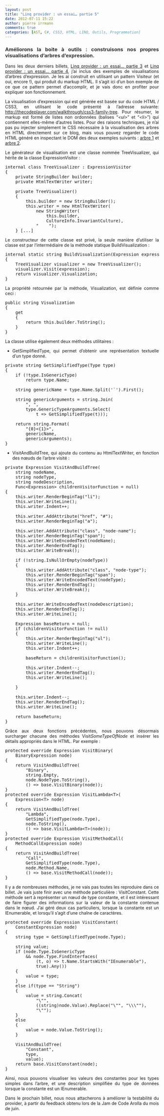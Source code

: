 ```yaml
---
layout: post
title: "Linq provider : un essai… partie 5"
date: 2012-07-11 15:22
author: pierre irrmann
comments: true
categories: [AST, C#, CSS3, HTML, LINQ, Outils, Programmation]
---
```

<h3 style="text-align: justify;"><span style="color: #333333;">Améliorons la boite à outils : construisons nos propres visualisations d’arbres d’expression.</span></h3>

<p style="text-align: justify;">Dans les deux derniers billets, <a href="http://www.arolla.fr/blog/2012/06/linq-provider-un-essai%E2%80%A6-partie-3/" target="_blank">Linq provider : un essai… partie 3</a> et <a href="http://www.arolla.fr/blog/2012/07/linq-provider-un-essai%E2%80%A6-partie-4/" target="_blank">Linq provider : un essai… partie 4</a>, j’ai inclus des exemples de visualisations d’arbres d’expression. Je les ai construit en utilisant un pattern Visiteur (et oui, encore !), qui produit du markup HTML. Il s’agit ici d’un bon exemple de ce que ce pattern permet d’accomplir, et je vais donc en profiter pour expliquer son fonctionnement.</p>

<p style="text-align: justify;">La visualisation d’expression qui est générée est basée sur du code HTML / CSS3, en utilisant le code présenté à l’adresse suivante: <a href="http://thecodeplayer.com/walkthrough/css3-family-tree" target="_blank">http://thecodeplayer.com/walkthrough/css3-family-tree</a>. Pour résumer, le markup est formé de listes non ordonnées (balises “<em>&lt;ul&gt;</em>” et “<em>&lt;li&gt;</em>”) qui contiennent elles-même d’autres listes. Pour des raisons techniques, je n’ai pas pu injecter simplement le CSS nécessaire à la visualisation des arbres en HTML directement sur ce blog, mais vous pouvez regarder le code HTML généré en inspectant le DOM des deux exemples suivants : <a href="http://www.pirrmann.net/wp-content/samples/linq-provider/sample-001.html" target="_blank">arbre 1</a> et <a href="http://www.pirrmann.net/wp-content/samples/linq-provider/sample-002.html" target="_blank">arbre 2</a>.</p>

<p style="text-align: justify;">Le générateur de visualisation est une classe nommée TreeVisualizer, qui hérite de la classe ExpressionVisitor :</p>

<pre>internal class TreeVisualizer : ExpressionVisitor
{
    private StringBuilder builder;
    private HtmlTextWriter writer;

    private TreeVisualizer()
    {
        this.builder = new StringBuilder();
        this.writer = new HtmlTextWriter(
            new StringWriter(
                this.builder,
                CultureInfo.InvariantCulture),
            "    ");
    } [...]</pre>

<p style="text-align: justify;">Le constructeur de cette classe est privé, la seule manière d’utiliser la classe est par l’intermédiaire de la méthode statique BuildVisualization :</p>

<pre>internal static string BuildVisualization(Expression expression)
{
    TreeVisualizer visualizer = new TreeVisualizer();
    visualizer.Visit(expression);
    return visualizer.Visualization;
}</pre>

<p style="text-align: justify;">La propriété retournée par la méthode, Visualization, est définie comme ceci :</p>

<pre>public string Visualization
{
    get
    {
        return this.builder.ToString();
    }
}</pre>

<p style="text-align: justify;">La classe utilise également deux méthodes utilitaires :</p>

<ul style="text-align: justify;">
    <li>GetSimplifiedType, qui permet d’obtenir une représentation textuelle d’un type donné.</li>
</ul>

<pre>private string GetSimplifiedType(Type type)
{
    if (!type.IsGenericType)
        return type.Name;

    string genericName = type.Name.Split('`').First();

    string genericArguments = string.Join(
        ", ",
        type.GenericTypeArguments.Select(
            t =&gt; GetSimplifiedType(t)));

    return string.Format(
        "{0}&lt;{1}&gt;",
        genericName,
        genericArguments);
}</pre>

<ul style="text-align: justify;">
    <li>VisitAndBuildTree, qui ajoute du contenu au HtmlTextWriter, en fonction des nœuds de l’arbre visité :</li>
</ul>

<pre>private Expression VisitAndBuildTree(
    string nodeName,
    string nodeType,
    string nodeDescription,
    Func&lt;Expression&gt; childrenVisitorFunction = null)
{
    this.writer.RenderBeginTag("li");
    this.writer.WriteLine();
    this.writer.Indent++;

    this.writer.AddAttribute("href", "#");
    this.writer.RenderBeginTag("a");

    this.writer.AddAttribute("class", "node-name");
    this.writer.RenderBeginTag("span");
    this.writer.WriteEncodedText(nodeName);
    this.writer.RenderEndTag();
    this.writer.WriteBreak();

    if (!string.IsNullOrEmpty(nodeType))
    {
        this.writer.AddAttribute("class", "node-type");
        this.writer.RenderBeginTag("span");
        this.writer.WriteEncodedText(nodeType);
        this.writer.RenderEndTag();
        this.writer.WriteBreak();
    }

    this.writer.WriteEncodedText(nodeDescription);
    this.writer.RenderEndTag();
    this.writer.WriteLine();

    Expression baseReturn = null;
    if (childrenVisitorFunction != null)
    {
        this.writer.RenderBeginTag("ul");
        this.writer.WriteLine();
        this.writer.Indent++;

        baseReturn = childrenVisitorFunction();

        this.writer.Indent--;
        this.writer.RenderEndTag();
        this.writer.WriteLine();

    }

    this.writer.Indent--;
    this.writer.RenderEndTag();
    this.writer.WriteLine();

    return baseReturn;
}</pre>

<p style="text-align: justify;">Grâce aux deux fonctions précédentes, nous pouvons désormais surcharger chacune des méthodes Visit<em>SomeTypeOfNode </em>et insérer les détails appropriés dans le HTML. Par exemple :</p>

<pre>protected override Expression VisitBinary(
    BinaryExpression node)
{
    return VisitAndBuildTree(
        "Binary",
        string.Empty,
        node.NodeType.ToString(),
        () =&gt; base.VisitBinary(node));
}
protected override Expression VisitLambda&lt;T&gt;(
    Expression&lt;T&gt; node)
{
    return VisitAndBuildTree(
        "Lambda",
        GetSimplifiedType(node.Type),
        node.ToString(),
        () =&gt; base.VisitLambda&lt;T&gt;(node));
}
protected override Expression VisitMethodCall(
    MethodCallExpression node)
{
    return VisitAndBuildTree(
        "Call",
        GetSimplifiedType(node.Type),
        node.Method.Name,
        () =&gt; base.VisitMethodCall(node));
}</pre>

<p style="text-align: justify;">Il y a de nombreuses méthodes, je ne vais pas toutes les reproduire dans ce billet. Je vais juste finir avec une méthode particulière : VisitConstant. Cette méthode sert à représenter un nœud de type constante, et il est intéressant de faire figurer des informations sur la valeur de la constante contenue dans le nœud. J’ai géré deux cas particuliers, lorsque la constante est un IEnumerable, et lorsqu’il s’agit d’une chaîne de caractères.</p>

<pre>protected override Expression VisitConstant(
    ConstantExpression node)
{
    string type = GetSimplifiedType(node.Type);

    string value;
    if (node.Type.IsGenericType
        &amp;&amp; node.Type.FindInterfaces(
            (t, o) =&gt; t.Name.StartsWith("IEnumerable"),
            true).Any())
    {
        value = type;
    }
    else if(type == "String")
    {
        value = string.Concat(
            "\"",
            ((string)node.Value).Replace("\"", "\\\""),
            "\"");
    }
    else
    {
        value = node.Value.ToString();
    }

    VisitAndBuildTree(
        "Constant",
        type,
        value);
    return base.VisitConstant(node);
}</pre>

<p style="text-align: justify;">Ainsi, nous pouvons visualiser les valeurs des constantes pour les types simples dans l’arbre, et une description simplifiée du type de données lorsque la constante est un IEnumerable.</p>

<p style="text-align: justify;">Dans le prochain billet, nous nous attacherons à améliorer la testabilité du provider, à partir du feedback obtenu lors de la Jam de Code Arolla du mois de juin.</p>

<p style="text-align: justify;"></p>

